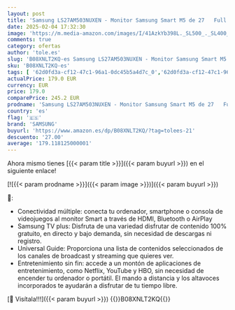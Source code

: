 ```yaml
---
layout: post
title: 'Samsung LS27AM503NUXEN - Monitor Samsung Smart M5 de 27   Full HD  Blanco 1920x1080  Altavoces  Conectividad Móvil  Mando a Distancia y Aplicaciones de Smart TV  Netflix  Prime TV  Youtube '
date: 2025-02-04 17:32:30
image: 'https://m.media-amazon.com/images/I/41AzkYb398L._SL500_._SL400_.jpg'
comments: true
category: ofertas
author: 'tole.es'
slug: 'B08XNLT2KQ-es Samsung LS27AM503NUXEN - Monitor Samsung Smart M5 de 27...'
sku: 'B08XNLT2KQ-es'
tags: [ '62d0fd3a-cf12-47c1-96a1-0dc45b5a4d7c_0','62d0fd3a-cf12-47c1-96a1-0dc45b5a4d7c_5501','62d0fd3a-cf12-47c1-96a1-0dc45b5a4d7c_6401','749d7d8e-47fd-431e-8b51-348b70f767e2_0','749d7d8e-47fd-431e-8b51-348b70f767e2_8501','Accesorios','Arborist Merchandising Root','Electrónica','Etiquetado de eficiencia energética','Hubs USB','Informática','Monitores hasta 31.9','Self Service','Special Features Stores','samsung','smart','tv','🇪🇸', ]
actualPrice: 179.0 EUR
currency: EUR
price: 179.0
comparePrice: 245.2 EUR
prodname: 'Samsung LS27AM503NUXEN - Monitor Samsung Smart M5 de 27   Full HD  Blanco 1920x1080  Altavoces  Conectividad Móvil  Mando a Distancia y Aplicaciones de Smart TV  Netflix  Prime TV  Youtube '
country: 'es'
flag: '🇪🇸'
brand: 'SAMSUNG'
buyurl: 'https://www.amazon.es/dp/B08XNLT2KQ/?tag=tolees-21'
descuento: '27.00'
average: '179.118125000001'
---
```


Ahora mismo tienes [{{< param title >}}]({{< param buyurl >}}) en el siguiente enlace!

[![{{< param prodname >}}]({{< param image >}})]({{< param buyurl >}})

🔎:

- Conectividad múltiple: conecta tu ordenador, smartphone o consola de videojuegos al monitor Smart a través de HDMI, Bluetooth o AirPlay
- Samsung TV plus: Disfruta de una variedad disfrutar de contenido 100% gratuito, en directo y bajo demanda, sin necesidad de descargas ni registro.
- Universal Guide: Proporciona una lista de contenidos seleccionados de los canales de broadcast y streaming que quieres ver.
- Entretenimiento sin fin: accede a un montón de aplicaciones de entretenimiento, como Netflix, YouTube y HBO, sin necesidad de encender tu ordenador o portátil. El mando a distancia y los altavoces incorporados te ayudarán a disfrutar de tu tiempo libre.

[🛒 Visítala!!!]({{< param buyurl >}})
{{<world>}}B08XNLT2KQ{{</world>}}
